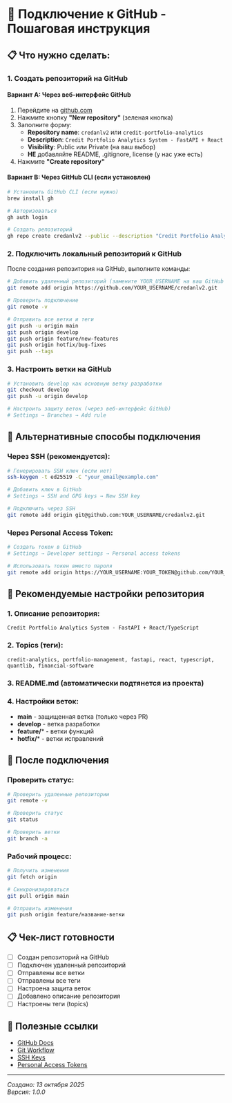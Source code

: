 # 🐙 Подключение к GitHub - Пошаговая инструкция

## 📋 Что нужно сделать:

### 1. Создать репозиторий на GitHub

#### Вариант A: Через веб-интерфейс GitHub
1. Перейдите на [github.com](https://github.com)
2. Нажмите кнопку **"New repository"** (зеленая кнопка)
3. Заполните форму:
   - **Repository name**: `credanlv2` или `credit-portfolio-analytics`
   - **Description**: `Credit Portfolio Analytics System - FastAPI + React`
   - **Visibility**: Public или Private (на ваш выбор)
   - **НЕ** добавляйте README, .gitignore, license (у нас уже есть)
4. Нажмите **"Create repository"**

#### Вариант B: Через GitHub CLI (если установлен)
```bash
# Установить GitHub CLI (если нужно)
brew install gh

# Авторизоваться
gh auth login

# Создать репозиторий
gh repo create credanlv2 --public --description "Credit Portfolio Analytics System"
```

### 2. Подключить локальный репозиторий к GitHub

После создания репозитория на GitHub, выполните команды:

```bash
# Добавить удаленный репозиторий (замените YOUR_USERNAME на ваш GitHub username)
git remote add origin https://github.com/YOUR_USERNAME/credanlv2.git

# Проверить подключение
git remote -v

# Отправить все ветки и теги
git push -u origin main
git push origin develop
git push origin feature/new-features
git push origin hotfix/bug-fixes
git push --tags
```

### 3. Настроить ветки на GitHub

```bash
# Установить develop как основную ветку разработки
git checkout develop
git push -u origin develop

# Настроить защиту веток (через веб-интерфейс GitHub)
# Settings → Branches → Add rule
```

## 🔧 Альтернативные способы подключения

### Через SSH (рекомендуется):
```bash
# Генерировать SSH ключ (если нет)
ssh-keygen -t ed25519 -C "your_email@example.com"

# Добавить ключ в GitHub
# Settings → SSH and GPG keys → New SSH key

# Подключить через SSH
git remote add origin git@github.com:YOUR_USERNAME/credanlv2.git
```

### Через Personal Access Token:
```bash
# Создать токен в GitHub
# Settings → Developer settings → Personal access tokens

# Использовать токен вместо пароля
git remote add origin https://YOUR_USERNAME:YOUR_TOKEN@github.com/YOUR_USERNAME/credanlv2.git
```

## 📝 Рекомендуемые настройки репозитория

### 1. Описание репозитория:
```
Credit Portfolio Analytics System - FastAPI + React/TypeScript
```

### 2. Topics (теги):
```
credit-analytics, portfolio-management, fastapi, react, typescript, quantlib, financial-software
```

### 3. README.md (автоматически подтянется из проекта)

### 4. Настройки веток:
- **main** - защищенная ветка (только через PR)
- **develop** - ветка разработки
- **feature/*** - ветки функций
- **hotfix/*** - ветки исправлений

## 🚀 После подключения

### Проверить статус:
```bash
# Проверить удаленные репозитории
git remote -v

# Проверить статус
git status

# Проверить ветки
git branch -a
```

### Рабочий процесс:
```bash
# Получить изменения
git fetch origin

# Синхронизироваться
git pull origin main

# Отправить изменения
git push origin feature/название-ветки
```

## 📋 Чек-лист готовности

- [ ] Создан репозиторий на GitHub
- [ ] Подключен удаленный репозиторий
- [ ] Отправлены все ветки
- [ ] Отправлены все теги
- [ ] Настроена защита веток
- [ ] Добавлено описание репозитория
- [ ] Настроены теги (topics)

## 🔗 Полезные ссылки

- [GitHub Docs](https://docs.github.com/)
- [Git Workflow](https://docs.github.com/en/get-started/quickstart/github-flow)
- [SSH Keys](https://docs.github.com/en/authentication/connecting-to-github-with-ssh)
- [Personal Access Tokens](https://docs.github.com/en/authentication/keeping-your-account-and-data-secure/creating-a-personal-access-token)

---
*Создано: 13 октября 2025*  
*Версия: 1.0.0*
